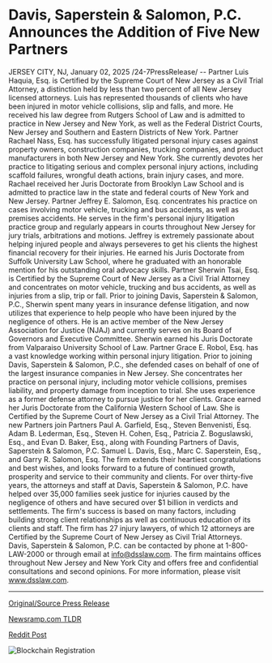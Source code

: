 # Davis, Saperstein & Salomon, P.C. Announces the Addition of Five New Partners

JERSEY CITY, NJ, January 02, 2025 /24-7PressRelease/ -- Partner Luis Haquia, Esq. is Certified by the Supreme Court of New Jersey as a Civil Trial Attorney, a distinction held by less than two percent of all New Jersey licensed attorneys. Luis has represented thousands of clients who have been injured in motor vehicle collisions, slip and falls, and more. He received his law degree from Rutgers School of Law and is admitted to practice in New Jersey and New York, as well as the Federal District Courts, New Jersey and Southern and Eastern Districts of New York.  Partner Rachael Nass, Esq. has successfully litigated personal injury cases against property owners, construction companies, trucking companies, and product manufacturers in both New Jersey and New York. She currently devotes her practice to litigating serious and complex personal injury actions, including scaffold failures, wrongful death actions, brain injury cases, and more. Rachael received her Juris Doctorate from Brooklyn Law School and is admitted to practice law in the state and federal courts of New York and New Jersey.   Partner Jeffrey E. Salomon, Esq. concentrates his practice on cases involving motor vehicle, trucking and bus accidents, as well as premises accidents. He serves in the firm's personal injury litigation practice group and regularly appears in courts throughout New Jersey for jury trials, arbitrations and motions. Jeffrey is extremely passionate about helping injured people and always perseveres to get his clients the highest financial recovery for their injuries. He earned his Juris Doctorate from Suffolk University Law School, where he graduated with an honorable mention for his outstanding oral advocacy skills.  Partner Sherwin Tsai, Esq. is Certified by the Supreme Court of New Jersey as a Civil Trial Attorney and concentrates on motor vehicle, trucking and bus accidents, as well as injuries from a slip, trip or fall. Prior to joining Davis, Saperstein & Salomon, P.C., Sherwin spent many years in insurance defense litigation, and now utilizes that experience to help people who have been injured by the negligence of others. He is an active member of the New Jersey Association for Justice (NJAJ) and currently serves on its Board of Governors and Executive Committee. Sherwin earned his Juris Doctorate from Valparaiso University School of Law.  Partner Grace E. Robol, Esq. has a vast knowledge working within personal injury litigation. Prior to joining Davis, Saperstein & Salomon, P.C., she defended cases on behalf of one of the largest insurance companies in New Jersey. She concentrates her practice on personal injury, including motor vehicle collisions, premises liability, and property damage from inception to trial. She uses experience as a former defense attorney to pursue justice for her clients. Grace earned her Juris Doctorate from the California Western School of Law. She is Certified by the Supreme Court of New Jersey as a Civil Trial Attorney.  The new Partners join Partners Paul A. Garfield, Esq., Steven Benvenisti, Esq. Adam B. Lederman, Esq., Steven H. Cohen, Esq., Patricia Z. Boguslawski, Esq., and Evan D. Baker, Esq., along with Founding Partners of Davis, Saperstein & Salomon, P.C. Samuel L. Davis, Esq., Marc C. Saperstein, Esq., and Garry R. Salomon, Esq. The firm extends their heartiest congratulations and best wishes, and looks forward to a future of continued growth, prosperity and service to their community and clients.  For over thirty-five years, the attorneys and staff at Davis, Saperstein & Salomon, P.C. have helped over 35,000 families seek justice for injuries caused by the negligence of others and have secured over $1 billion in verdicts and settlements. The firm's success is based on many factors, including building strong client relationships as well as continuous education of its clients and staff. The firm has 27 injury lawyers, of which 12 attorneys are Certified by the Supreme Court of New Jersey as Civil Trial Attorneys. Davis, Saperstein & Salomon, P.C. can be contacted by phone at 1-800-LAW-2000 or through email at info@dsslaw.com. The firm maintains offices throughout New Jersey and New York City and offers free and confidential consultations and second opinions. For more information, please visit www.dsslaw.com. 

---

[Original/Source Press Release](https://www.24-7pressrelease.com/press-release/517521/davis-saperstein-salomon-pc-announces-the-addition-of-five-new-partners)
                    

[Newsramp.com TLDR](https://newsramp.com/curated-news/davis-saperstein-salomon-p-c-welcomes-five-new-partners-to-firm/472ddce6f8ae978e6724ac222485111a) 

 



[Reddit Post](https://www.reddit.com/r/Business_NewsRamp/comments/1hrxyi8/davis_saperstein_salomon_pc_welcomes_five_new/) 



![Blockchain Registration](https://cdn.newsramp.app/24-7PressRelease/qrcode/251/2/coolVpC8.webp)